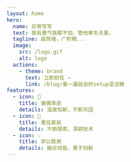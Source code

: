 ```yaml
---
layout: home
hero:
  name: 日常写写
  text: 我有勇气我都不怕，管他寒冬炎夏。
  tagline: 高筑墙，广积粮...
  image:
    src: /logo.gif
    alt: logo
  actions:
    - theme: brand
      text: 立即前往 →
      link: /blog/看一遍就会的setup语法糖
features:
  - icon: 💪
    title: 循循渐进
    details: 温故知新，不断巩固
  - icon: 🚀
    title: 勇往直前
    details: 不断探索，深耕技术
  - icon: 💡
    title: 学以致用
    details: 融合技能，勇于创新
---
```


<style>
  :root {
  --vp-home-hero-name-color: transparent;
  --vp-home-hero-name-background: -webkit-linear-gradient(120deg, #bd34fe, #41d1ff);
  --vp-c-brand: #646cff;
  --vp-c-text-dark-1: rgba(255, 255, 255, .87);
  --vp-c-brand-light: #747bff;
  --vp-c-brand-light: #747bff;
  --vp-c-brand-dark:#747bff;
  --vp-c-brand-lighter:#747bff;
}
</style>
